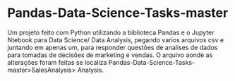 # Pandas-Data-Science-Tasks-master
Um projeto feito com Python utilizando a biblioteca Pandas e o Jupyter Ntebook para Data Science/ Data Analysis, pegando varios arquivos csv e juntando em apenas um, para responder questões de analises de dados para tomadas de decisões de marketing e vendas.
O arquivo aonde as alterações foram feitas se localiza Pandas-Data-Science-Tasks-master>SalesAnalysis> Analysis.
